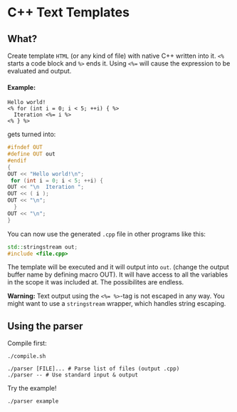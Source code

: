 # C++ Text Templates

## What?
Create template `HTML` (or any kind of file) with native C++ written into it.
`<%` starts a code block and `%>` ends it. Using `<%=` will cause the expression
to be evaluated and output.

#### Example:

```
Hello world!
<% for (int i = 0; i < 5; ++i) { %>
  Iteration <%= i %>
<% } %>
```

gets turned into:

```cpp
#ifndef OUT
#define OUT out
#endif
{
OUT << "Hello world!\n";
 for (int i = 0; i < 5; ++i) { 
OUT << "\n  Iteration ";
OUT << ( i );
OUT << "\n";
  } 
OUT << "\n";
}
```

You can now use the generated `.cpp` file in other programs like this:

```cpp
std::stringstream out;
#include <file.cpp>
```

The template will be executed and it will output into `out`. (change the output
buffer name by defining macro OUT).
It will have access to all the variables in the scope it was
included at. The possibilites are endless.

**Warning:** Text output using the `<%= %>`-tag is not escaped in any way. You
might want to use a `stringstream` wrapper, which handles string escaping.

## Using the parser

Compile first:
```
./compile.sh
```

```
./parser [FILE]... # Parse list of files (output .cpp)
./parser -- # Use standard input & output
```

Try the example!
```
./parser example
```
